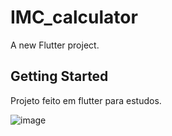 # IMC_calculator

A new Flutter project.

## Getting Started

Projeto feito em flutter para estudos.

![image](https://user-images.githubusercontent.com/61668728/118510179-17fc5900-b707-11eb-8969-ec17fa1e4865.png)
